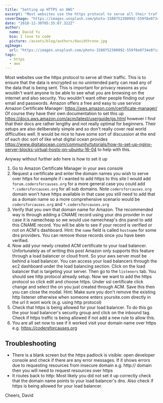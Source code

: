 ```yaml
---
title: "Setting up HTTPS on AWS"
excerpt: "Most websites use the https protocol to serve all their traffic. This is to ensure that the data is encrypted so no unintended party can read any of the data that is being sent. This is important for privacy reasons as you wouldn't want anyone to be able to see what you are browsing on the internet and also security"
coverImage: "https://images.unsplash.com/photo-1580752300992-559f8e0734e0?ixlib=rb-1.2.1&ixid=eyJhcHBfaWQiOjEyMDd9&auto=format&fit=crop&w=634&q-60"
date: "2018-12-30T05:35:07.322Z"
author:
  name: David Yu
  bio: I love to code
  picture: /assets/blog/authors/davidthrone.jpg
ogImage:
  url: "https://images.unsplash.com/photo-1580752300992-559f8e0734e0?ixlib=rb-1.2.1&ixid=eyJhcHBfaWQiOjEyMDd9&auto=format&fit=crop&w=634&q-60"
tags:
  - https
  - aws
---
```


Most websites use the https protocol to serve all their traffic. This is to ensure that the data is encrypted so no unintended party can read any of the data that is being sent. This is important for privacy reasons as you wouldn't want anyone to be able to see what you are browsing on the internet and also security. You wouldn't want other people finding out your email and passwords. Amazon offers a free and easy to use service Amazon Certificate Manager: https://aws.amazon.com/certificate-manager/ Of course they have their own documentation to set this up https://docs.aws.amazon.com/acm/latest/userguide/gs.html however I find that their docs are rather lengthy and not really optimal for beginners. Their setups are also deliberately simple and so don't really cover real world difficulties well. It would be nice to have some sort of discussion at the end of each doc sort of like what digital ocean provides https://www.digitalocean.com/community/tutorials/how-to-set-up-nginx-server-blocks-virtual-hosts-on-ubuntu-16-04 to help with this.

Anyway without further ado here is how to set it up

1. Go to Amazon Certificate Manager in your aws console
2. Request a certificate and enter the domain names you wish to serve over https for example if i wanted to add https to this site I would add `forum.codersforcauses.org` for a more general case you could add `*.codersforcauses.org` for all sub domains. Note `codersforcauses.org` domain won't have https available in that case you still need to add that as a domain name so a more comprehensive scenario would be `codersforcauses.org` and `*.codersforcauses.org`
3. Verify that you own that domain name for Amazon. The recommended way is through adding a CNAME record using your dns provider in our case it is namecheap so we would use namecheap's dns panel to add this CNAME record. You will be able to see if your record is verified or not on ACM's dashboard. Hint: the `name` field is called `hostname` for some dns providers. You can remove those records once you have been verified.
4. Now add your newly created ACM certificate to your load balancer. Unfortunately as of writing this post Amazon only supports this feature through a load balancer or cloud front. So your aws server must be behind a load balancer. You can access your load balancers through the ec2 dashboard under the load balancing section. Click on the load balancer that is targeting your server. Then go to the `listeners` tab. You should see http protocol already setup. Now we want to add the https protocol so click edit and choose https. Under ssl certificate click change and select the on you just created through ACM. Save this then you can close the modal. Hint: Make sure you don't remove the existing http listener otherwise when someone enters yoursite.com directly in the url it wont work (e.g. using http protocol)
5. Check that https is being allowed for your load balancer. To do this go the your load balancer's security group and click on the inbound tag. Check if https traffic is being allowed if not add a new rule to allow this.
6. You are all set now to see if it worked visit your domain name over https e.g. https://codersforcauses.org

## Troubleshooting

- There is a blank screen but the https padlock is visible: open developer console and check if there are any error messages. If it shows errors due to requesting resources from insecure domain e.g. http:// domain then you will need to request resources over https
- It routes back to http: Most likely you did not set it up correctly check that the domain name points to your load balancer's dns. Also check if https is being allowed for your load balancer.

Cheers,
David
